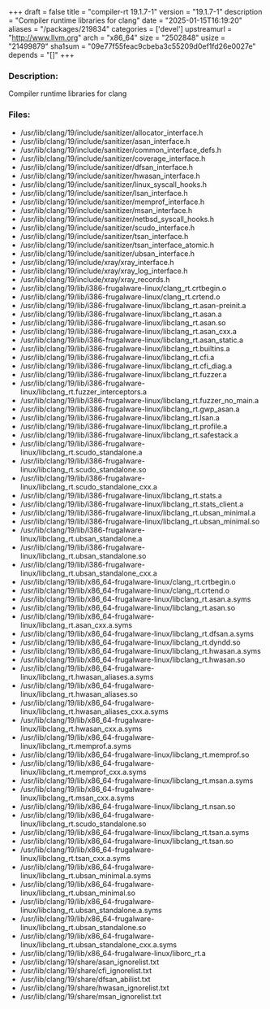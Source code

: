 +++
draft = false
title = "compiler-rt 19.1.7-1"
version = "19.1.7-1"
description = "Compiler runtime libraries for clang"
date = "2025-01-15T16:19:20"
aliases = "/packages/219834"
categories = ['devel']
upstreamurl = "http://www.llvm.org"
arch = "x86_64"
size = "2502848"
usize = "21499879"
sha1sum = "09e77f55feac9cbeba3c55209d0ef1fd26e0027e"
depends = "[]"
+++
### Description: 
Compiler runtime libraries for clang

### Files: 
* /usr/lib/clang/19/include/sanitizer/allocator_interface.h
* /usr/lib/clang/19/include/sanitizer/asan_interface.h
* /usr/lib/clang/19/include/sanitizer/common_interface_defs.h
* /usr/lib/clang/19/include/sanitizer/coverage_interface.h
* /usr/lib/clang/19/include/sanitizer/dfsan_interface.h
* /usr/lib/clang/19/include/sanitizer/hwasan_interface.h
* /usr/lib/clang/19/include/sanitizer/linux_syscall_hooks.h
* /usr/lib/clang/19/include/sanitizer/lsan_interface.h
* /usr/lib/clang/19/include/sanitizer/memprof_interface.h
* /usr/lib/clang/19/include/sanitizer/msan_interface.h
* /usr/lib/clang/19/include/sanitizer/netbsd_syscall_hooks.h
* /usr/lib/clang/19/include/sanitizer/scudo_interface.h
* /usr/lib/clang/19/include/sanitizer/tsan_interface.h
* /usr/lib/clang/19/include/sanitizer/tsan_interface_atomic.h
* /usr/lib/clang/19/include/sanitizer/ubsan_interface.h
* /usr/lib/clang/19/include/xray/xray_interface.h
* /usr/lib/clang/19/include/xray/xray_log_interface.h
* /usr/lib/clang/19/include/xray/xray_records.h
* /usr/lib/clang/19/lib/i386-frugalware-linux/clang_rt.crtbegin.o
* /usr/lib/clang/19/lib/i386-frugalware-linux/clang_rt.crtend.o
* /usr/lib/clang/19/lib/i386-frugalware-linux/libclang_rt.asan-preinit.a
* /usr/lib/clang/19/lib/i386-frugalware-linux/libclang_rt.asan.a
* /usr/lib/clang/19/lib/i386-frugalware-linux/libclang_rt.asan.so
* /usr/lib/clang/19/lib/i386-frugalware-linux/libclang_rt.asan_cxx.a
* /usr/lib/clang/19/lib/i386-frugalware-linux/libclang_rt.asan_static.a
* /usr/lib/clang/19/lib/i386-frugalware-linux/libclang_rt.builtins.a
* /usr/lib/clang/19/lib/i386-frugalware-linux/libclang_rt.cfi.a
* /usr/lib/clang/19/lib/i386-frugalware-linux/libclang_rt.cfi_diag.a
* /usr/lib/clang/19/lib/i386-frugalware-linux/libclang_rt.fuzzer.a
* /usr/lib/clang/19/lib/i386-frugalware-linux/libclang_rt.fuzzer_interceptors.a
* /usr/lib/clang/19/lib/i386-frugalware-linux/libclang_rt.fuzzer_no_main.a
* /usr/lib/clang/19/lib/i386-frugalware-linux/libclang_rt.gwp_asan.a
* /usr/lib/clang/19/lib/i386-frugalware-linux/libclang_rt.lsan.a
* /usr/lib/clang/19/lib/i386-frugalware-linux/libclang_rt.profile.a
* /usr/lib/clang/19/lib/i386-frugalware-linux/libclang_rt.safestack.a
* /usr/lib/clang/19/lib/i386-frugalware-linux/libclang_rt.scudo_standalone.a
* /usr/lib/clang/19/lib/i386-frugalware-linux/libclang_rt.scudo_standalone.so
* /usr/lib/clang/19/lib/i386-frugalware-linux/libclang_rt.scudo_standalone_cxx.a
* /usr/lib/clang/19/lib/i386-frugalware-linux/libclang_rt.stats.a
* /usr/lib/clang/19/lib/i386-frugalware-linux/libclang_rt.stats_client.a
* /usr/lib/clang/19/lib/i386-frugalware-linux/libclang_rt.ubsan_minimal.a
* /usr/lib/clang/19/lib/i386-frugalware-linux/libclang_rt.ubsan_minimal.so
* /usr/lib/clang/19/lib/i386-frugalware-linux/libclang_rt.ubsan_standalone.a
* /usr/lib/clang/19/lib/i386-frugalware-linux/libclang_rt.ubsan_standalone.so
* /usr/lib/clang/19/lib/i386-frugalware-linux/libclang_rt.ubsan_standalone_cxx.a
* /usr/lib/clang/19/lib/x86_64-frugalware-linux/clang_rt.crtbegin.o
* /usr/lib/clang/19/lib/x86_64-frugalware-linux/clang_rt.crtend.o
* /usr/lib/clang/19/lib/x86_64-frugalware-linux/libclang_rt.asan.a.syms
* /usr/lib/clang/19/lib/x86_64-frugalware-linux/libclang_rt.asan.so
* /usr/lib/clang/19/lib/x86_64-frugalware-linux/libclang_rt.asan_cxx.a.syms
* /usr/lib/clang/19/lib/x86_64-frugalware-linux/libclang_rt.dfsan.a.syms
* /usr/lib/clang/19/lib/x86_64-frugalware-linux/libclang_rt.dyndd.so
* /usr/lib/clang/19/lib/x86_64-frugalware-linux/libclang_rt.hwasan.a.syms
* /usr/lib/clang/19/lib/x86_64-frugalware-linux/libclang_rt.hwasan.so
* /usr/lib/clang/19/lib/x86_64-frugalware-linux/libclang_rt.hwasan_aliases.a.syms
* /usr/lib/clang/19/lib/x86_64-frugalware-linux/libclang_rt.hwasan_aliases.so
* /usr/lib/clang/19/lib/x86_64-frugalware-linux/libclang_rt.hwasan_aliases_cxx.a.syms
* /usr/lib/clang/19/lib/x86_64-frugalware-linux/libclang_rt.hwasan_cxx.a.syms
* /usr/lib/clang/19/lib/x86_64-frugalware-linux/libclang_rt.memprof.a.syms
* /usr/lib/clang/19/lib/x86_64-frugalware-linux/libclang_rt.memprof.so
* /usr/lib/clang/19/lib/x86_64-frugalware-linux/libclang_rt.memprof_cxx.a.syms
* /usr/lib/clang/19/lib/x86_64-frugalware-linux/libclang_rt.msan.a.syms
* /usr/lib/clang/19/lib/x86_64-frugalware-linux/libclang_rt.msan_cxx.a.syms
* /usr/lib/clang/19/lib/x86_64-frugalware-linux/libclang_rt.nsan.so
* /usr/lib/clang/19/lib/x86_64-frugalware-linux/libclang_rt.scudo_standalone.so
* /usr/lib/clang/19/lib/x86_64-frugalware-linux/libclang_rt.tsan.a.syms
* /usr/lib/clang/19/lib/x86_64-frugalware-linux/libclang_rt.tsan.so
* /usr/lib/clang/19/lib/x86_64-frugalware-linux/libclang_rt.tsan_cxx.a.syms
* /usr/lib/clang/19/lib/x86_64-frugalware-linux/libclang_rt.ubsan_minimal.a.syms
* /usr/lib/clang/19/lib/x86_64-frugalware-linux/libclang_rt.ubsan_minimal.so
* /usr/lib/clang/19/lib/x86_64-frugalware-linux/libclang_rt.ubsan_standalone.a.syms
* /usr/lib/clang/19/lib/x86_64-frugalware-linux/libclang_rt.ubsan_standalone.so
* /usr/lib/clang/19/lib/x86_64-frugalware-linux/libclang_rt.ubsan_standalone_cxx.a.syms
* /usr/lib/clang/19/lib/x86_64-frugalware-linux/liborc_rt.a
* /usr/lib/clang/19/share/asan_ignorelist.txt
* /usr/lib/clang/19/share/cfi_ignorelist.txt
* /usr/lib/clang/19/share/dfsan_abilist.txt
* /usr/lib/clang/19/share/hwasan_ignorelist.txt
* /usr/lib/clang/19/share/msan_ignorelist.txt
